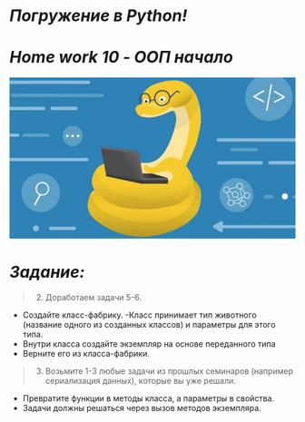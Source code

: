 # <i>Погружение в Python!
# Home work 10 - ООП начало
![Python.jpeg](Python.jpeg)
# Задание:</i>
>2. Доработаем задачи 5-6. 
- Создайте класс-фабрику. 
-Класс принимает тип животного (название одного из созданных классов) 
и параметры для этого типа. 
- Внутри класса создайте экземпляр на основе переданного типа
- Верните его из класса-фабрики.

>3. Возьмите 1-3 любые задачи из прошлых семинаров (например сериализация 
данных), которые вы уже решали. 
- Превратите функции в методы класса, а 
параметры в свойства. 
- Задачи должны решаться через вызов методов 
экземпляра. 
